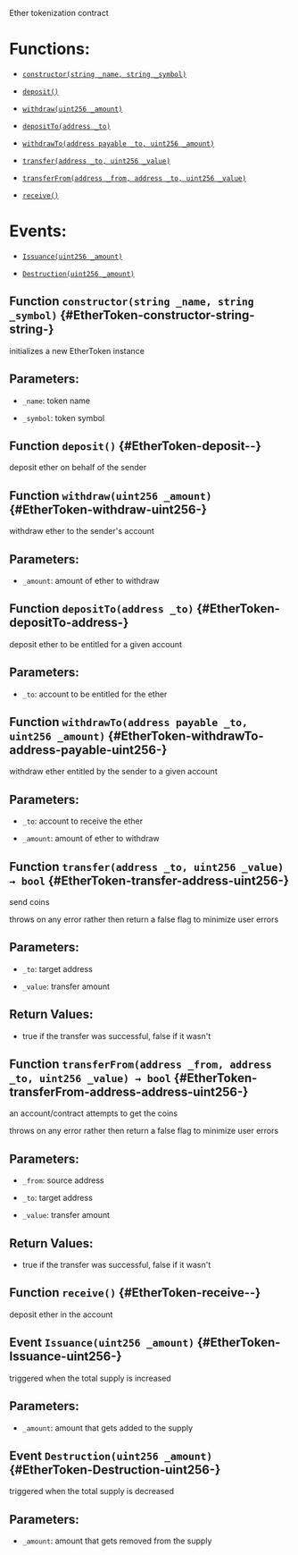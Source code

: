 Ether tokenization contract

# Functions:

- [`constructor(string _name, string _symbol)`](#EtherToken-constructor-string-string-)

- [`deposit()`](#EtherToken-deposit--)

- [`withdraw(uint256 _amount)`](#EtherToken-withdraw-uint256-)

- [`depositTo(address _to)`](#EtherToken-depositTo-address-)

- [`withdrawTo(address payable _to, uint256 _amount)`](#EtherToken-withdrawTo-address-payable-uint256-)

- [`transfer(address _to, uint256 _value)`](#EtherToken-transfer-address-uint256-)

- [`transferFrom(address _from, address _to, uint256 _value)`](#EtherToken-transferFrom-address-address-uint256-)

- [`receive()`](#EtherToken-receive--)

# Events:

- [`Issuance(uint256 _amount)`](#EtherToken-Issuance-uint256-)

- [`Destruction(uint256 _amount)`](#EtherToken-Destruction-uint256-)

## Function `constructor(string _name, string _symbol)` {#EtherToken-constructor-string-string-}

initializes a new EtherToken instance

## Parameters:

- `_name`:        token name

- `_symbol`:      token symbol

## Function `deposit()` {#EtherToken-deposit--}

deposit ether on behalf of the sender

## Function `withdraw(uint256 _amount)` {#EtherToken-withdraw-uint256-}

withdraw ether to the sender's account

## Parameters:

- `_amount`:  amount of ether to withdraw

## Function `depositTo(address _to)` {#EtherToken-depositTo-address-}

deposit ether to be entitled for a given account

## Parameters:

- `_to`:      account to be entitled for the ether

## Function `withdrawTo(address payable _to, uint256 _amount)` {#EtherToken-withdrawTo-address-payable-uint256-}

withdraw ether entitled by the sender to a given account

## Parameters:

- `_to`:      account to receive the ether

- `_amount`:  amount of ether to withdraw

## Function `transfer(address _to, uint256 _value) → bool` {#EtherToken-transfer-address-uint256-}

send coins

throws on any error rather then return a false flag to minimize user errors

## Parameters:

- `_to`:      target address

- `_value`:   transfer amount

## Return Values:

- true if the transfer was successful, false if it wasn't

## Function `transferFrom(address _from, address _to, uint256 _value) → bool` {#EtherToken-transferFrom-address-address-uint256-}

an account/contract attempts to get the coins

throws on any error rather then return a false flag to minimize user errors

## Parameters:

- `_from`:    source address

- `_to`:      target address

- `_value`:   transfer amount

## Return Values:

- true if the transfer was successful, false if it wasn't

## Function `receive()` {#EtherToken-receive--}

deposit ether in the account

## Event `Issuance(uint256 _amount)` {#EtherToken-Issuance-uint256-}

triggered when the total supply is increased

## Parameters:

- `_amount`:  amount that gets added to the supply

## Event `Destruction(uint256 _amount)` {#EtherToken-Destruction-uint256-}

triggered when the total supply is decreased

## Parameters:

- `_amount`:  amount that gets removed from the supply
